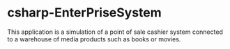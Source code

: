 # csharp-EnterPriseSystem

This application is a simulation of a point of sale cashier system connected to a warehouse of media products such as books or movies.
